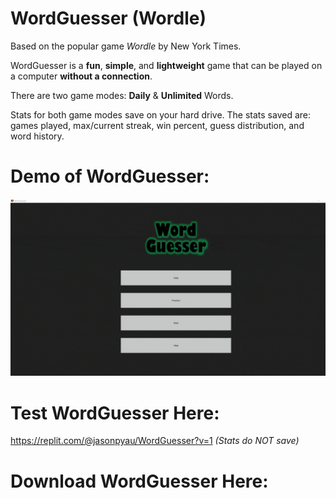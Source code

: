 # **WordGuesser (Wordle)**

Based on the popular game *Wordle* by New York Times.

WordGuesser is a **fun**, **simple**, and **lightweight** game that can be played on a computer **without a connection**.

There are two game modes: **Daily** & **Unlimited** Words. 

Stats for both game modes save on your hard drive.
The stats saved are: games played, max/current streak, win percent, guess distribution, and word history.


# **Demo of WordGuesser:**

![jasonpyau](https://github.com/jasonpyau/WordGuesser/blob/19f67d7f9b1d29376ca2d35cf721664dc0ec1f7d/WordGuesser_DEMO.gif)

# **Test WordGuesser Here:**
https://replit.com/@jasonpyau/WordGuesser?v=1 *(Stats do NOT save)* 

# **Download WordGuesser Here:**
